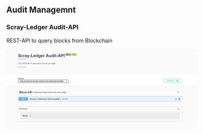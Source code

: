 ## Audit Managemnt

### Scray-Ledger Audit-API
REST-API to query blocks from Blockchain

![Block API](swagger-screenshot-block-api.png)

